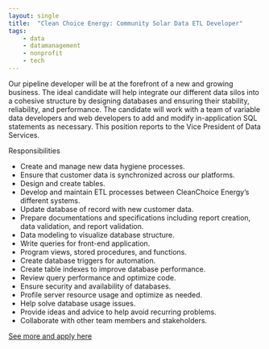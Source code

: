 ```yaml
---
layout: single
title:  "Clean Choice Energy: Community Solar Data ETL Developer"
tags: 
    - data
    - datamanagement
    - nonprofit
    - tech
---
```


Our pipeline developer will be at the forefront of a new and growing business.  The ideal candidate will help integrate our different data silos into a cohesive structure by designing databases and ensuring their stability, reliability, and performance. The candidate will work with a team of variable data developers and web developers to add and modify in-application SQL statements as necessary. This position reports to the Vice President of Data Services.

Responsibilities
* Create and manage new data hygiene processes.
* Ensure that customer data is synchronized across our platforms.
* Design and create tables.
* Develop and maintain ETL processes between CleanChoice Energy’s different systems.
* Update database of record with new customer data.
* Prepare documentations and specifications including report creation, data validation, and report validation.
* Data modeling to visualize database structure.
* Write queries for front-end application.
* Program views, stored procedures, and functions.
* Create database triggers for automation.
* Create table indexes to improve database performance.
* Review query performance and optimize code.
* Ensure security and availability of databases.
* Profile server resource usage and optimize as needed.
* Help solve database usage issues.
* Provide ideas and advice to help avoid recurring problems.
* Collaborate with other team members and stakeholders.

[See more and apply here](https://cleanchoiceenergy.applytojob.com/apply/yodObAPoqp/Community-Solar-Data-ETL-Developer?referrer=2018061112294098X5ZJS6LUBSLWVE)
